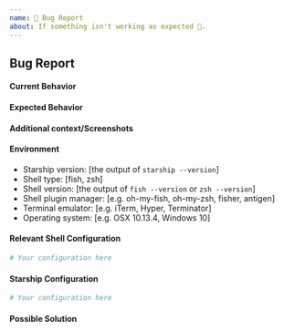 ```yaml
---
name: 🐛 Bug Report
about: If something isn't working as expected 🤔.
---
```


## Bug Report

#### Current Behavior
<!-- A clear and concise description of the behavior. -->

#### Expected Behavior
<!-- A clear and concise description of what you expected to happen. -->

#### Additional context/Screenshots
<!-- Add any other context about the problem here. If applicable, add screenshots to help explain. -->

#### Environment
- Starship version: [the output of `starship --version`]
- Shell type: [fish, zsh]
- Shell version: [the output of `fish --version` or `zsh --version`]
- Shell plugin manager: [e.g. oh-my-fish, oh-my-zsh, fisher, antigen]
- Terminal emulator: [e.g. iTerm, Hyper, Terminator]
- Operating system: [e.g. OSX 10.13.4, Windows 10]

#### Relevant Shell Configuration
<!-- 
  Based on the shell you use, please paste the appropriate configuration.
    Fish users: ~/.config/fish/config.fish
    Zsh users: ~/.zshrc
-->

```bash
# Your configuration here
```

#### Starship Configuration
<!-- Can be found in $XDG_CONFIG_HOME/starship.toml or  ~/.config/starship.toml -->

```bash
# Your configuration here
```

#### Possible Solution
<!--- Only if you have suggestions on a fix for the bug -->

